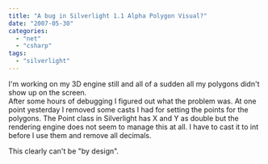 ```yaml
---
title: "A bug in Silverlight 1.1 Alpha Polygon Visual?"
date: "2007-05-30"
categories: 
  - "net"
  - "csharp"
tags: 
  - "silverlight"
---
```


I'm working on my 3D engine still and all of a sudden all my polygons didn't show up on the screen.  
After some hours of debugging I figured out what the problem was. At one point yesterday I removed some casts I had for setting the points for the polygons. The Point class in Silverlight has X and Y as double but the rendering engine does not seem to manage this at all. I have to cast it to int before I use them and remove all decimals.

This clearly can't be "by design".
